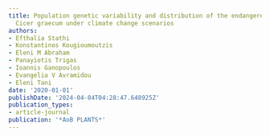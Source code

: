 ```yaml
---
title: Population genetic variability and distribution of the endangered Greek endemic
  Cicer graecum under climate change scenarios
authors:
- Efthalia Stathi
- Konstantinos Kougioumoutzis
- Eleni M Abraham
- Panayiotis Trigas
- Ioannis Ganopoulos
- Evangelia V Avramidou
- Eleni Tani
date: '2020-01-01'
publishDate: '2024-04-04T04:28:47.648925Z'
publication_types:
- article-journal
publication: '*AoB PLANTS*'
---
```

